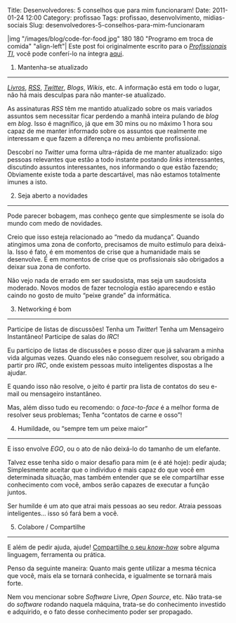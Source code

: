 Title: Desenvolvedores: 5 conselhos que para mim funcionaram!
Date: 2011-01-24 12:00
Category: profissao
Tags: profissao, desenvolvimento, midias-sociais
Slug: desenvolvedores-5-conselhos-para-mim-funcionaram


|img "/images/blog/code-for-food.jpg" 180 180 "Programo em troca de comida" "align-left"|
Este post foi originalmente escrito para o [*Profissionais TI*][], você
pode conferí-lo na íntegra [aqui][].


1. Mantenha-se atualizado
-------------------------

[*Livros*][], [*RSS*][], [*Twitter*][], *Blogs*, *Wikis*, etc. A
informação está em todo o lugar, não há mais desculpas para não
manter-se atualizado.

As assinaturas *RSS* têm me mantido atualizado sobre os mais variados
assuntos sem necessitar ficar perdendo a manhã inteira pulando de *blog*
em *blog*. Isso é magnífico, já que em 30 mins ou no máximo 1 hora sou
capaz de me manter informado sobre os assuntos que realmente me
interessam e que fazem a diferença no meu ambiente profissional.

<!-- PELICAN_END_SUMMARY -->

Descobrí no *Twitter* uma forma ultra-rápida de me manter atualizado:
sigo pessoas relevantes que estão a todo instante postando *links*
interessantes, discutindo assuntos interessantes, nos informando o que
estão fazendo; Obviamente existe toda a parte descartável, mas não
estamos totalmente imunes a isto.


2. Seja aberto a novidades
--------------------------

Pode parecer bobagem, mas conheço gente que simplesmente se isola do
mundo com medo de novidades.

Creio que isso esteja relacionado ao “medo da mudança”. Quando atingimos
uma zona de conforto, precisamos de muito estímulo para deixá-la. Isso é
fato, é em momentos de crise que a humanidade mais se desenvolve. É em
momentos de crise que os profissionais são obrigados a deixar sua zona
de conforto.

Não vejo nada de errado em ser saudosista, mas seja um saudosista
moderado. Novos modos de fazer tecnologia estão aparecendo e estão
caindo no gosto de muito “peixe grande” da informática.


3. Networking é bom
-------------------

Participe de listas de discussões! Tenha um *Twitter*! Tenha um
Mensageiro Instantâneo! Participe de salas do *IRC*!

Eu participo de listas de discussões e posso dizer que já salvaram a
minha vida algumas vezes. Quando eles não conseguem resolver, sou
obrigado a partir pro *IRC*, onde existem pessoas muito inteligentes
dispostas a lhe ajudar.

E quando isso não resolve, o jeito é partir pra lista de contatos do seu
e-mail ou mensageiro instantâneo.

Mas, além disso tudo eu recomendo: o *face-to-face* é a melhor forma de
resolver seus problemas; Tenha “contatos de carne e osso”!


4. Humildade, ou “sempre tem um peixe maior”
--------------------------------------------

E isso envolve *EGO*, ou o ato de não deixá-lo do tamanho de um
elefante.

Talvez esse tenha sido o maior desafio para mim (e é até hoje): pedir
ajuda; Simplesmente aceitar que o indíviduo é mais capaz do que você em
determinada situação, mas também entender que se ele compartilhar esse
conhecimento com você, ambos serão capazes de executar a função juntos.

Ser humilde é um ato que atrai mais pessoas ao seu redor. Atraia pessoas
inteligentes… isso só fará bem a você.


5. Colabore / Compartilhe
-------------------------

E além de pedir ajuda, ajude! [Compartilhe o seu *know-how*][] sobre
alguma linguagem, ferramenta ou prática.

Penso da seguinte maneira: Quanto mais gente utilizar a mesma técnica
que você, mais ela se tornará conhecida, e igualmente se tornará mais
forte.

Nem vou mencionar sobre *Software* Livre, *Open Source*, etc. Não
trata-se do *software* rodando naquela máquina, trata-se do conhecimento
investido e adquirido, e o fato desse conhecimento poder ser propagado.


  [*Profissionais TI*]: http://www.profissionaisti.com.br/
    "Profissionais TI"
  [aqui]: http://www.profissionaisti.com.br/2009/10/developers-5-conselhos-que-para-mim-funcionaram/
    "Developers: 5 conselhos que para mim funcionaram"
  [*Livros*]: http://skoob.com.br/usuario/118855
    "Acompanhe o que eu ando lendo no Skoob"
  [*RSS*]: /feed/rss.xml "Assine o nosso Feed RSS"
  [*Twitter*]: http://www.twitter.com/kplaube
    "Acompanhe o que ando dizendo no Twitter"
  [Compartilhe o seu *know-how*]: http://www.profissionaisti.com.br/colabore
    "Colabore com o Profissionais TI"

